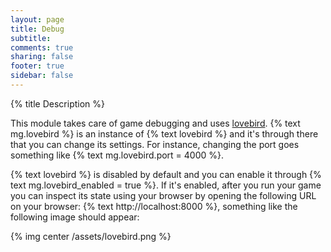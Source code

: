 ```yaml
---
layout: page
title: Debug 
subtitle:
comments: true
sharing: false
footer: true
sidebar: false 
---
```


{% title Description %}

This module takes care of game debugging and uses [lovebird](https://github.com/rxi/lovebird). {% text mg.lovebird %}
is an instance of {% text lovebird %} and it's through there that you can change its settings. For instance, 
changing the port goes something like {% text mg.lovebird.port = 4000 %}. 

{% text lovebird %} is disabled by default and you can enable it through {% text mg.lovebird_enabled = true %}. 
If it's enabled, after you run your game you can inspect its state using your browser by opening the following URL
on your browser: {% text http://localhost:8000 %}, something like the following image should appear:

{% img center /assets/lovebird.png %}
